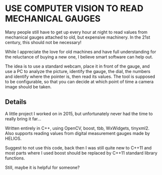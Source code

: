 USE COMPUTER VISION TO READ MECHANICAL GAUGES
=============================================

Many people still have to get up every hour at night to read values from mechanical gauges attached to old, but expensive machinery. In the 21st century, this should not be necessary!

While I appreciate the love for old machines and have full understanding for the reluctance of buying a new one, I believe smart software can help out.

The idea is to use a standard webcam, place it in front of the gauge, and use a PC to analyze the picture, identify the gauge, the dial, the numbers and identify where the pointer is, then read its values. The tool is supposed to be configurable, so that you can decide at which point of time a camera image should be taken.

Details
-------

A little project I worked on in 2015, but unfortunately never had the time to really bring it far...

Written entirely in C++, using OpenCV, boost, tbb, WxWidgets, tinyxml2.
Also supports reading values from digital measurement gauges made by HELIOS.

Suggest to not use this code, back then I was still quite new to C++11 and most parts where I used boost should be replaced by C++11 standard library functions.

Still, maybe it is helpful for someone?